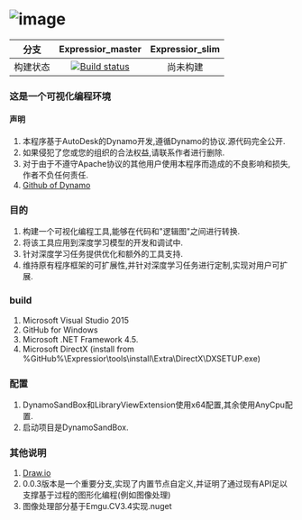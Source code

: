 ![image](https://github.com/AngelaViVi/Expressior/blob/Expressior_master/src/DynamoCoreWpf/UI/Images/StartPage/dynamo-logo.png) 
====================================

|分支|Expressior_master|Expressior_slim|
|:--------:|:----------:|:-------------:|
|构建状态|[![Build status](https://ci.appveyor.com/api/projects/status/ke5nv5l0d33w5tl2/branch/Expressior_master?svg=true)](https://ci.appveyor.com/project/AngelaViVi/expressior/branch/Expressior_master)| 尚未构建|

### 这是一个可视化编程环境

#### 声明
1. 本程序基于AutoDesk的Dynamo开发,遵循Dynamo的协议.源代码完全公开.<br>
2. 如果侵犯了您或您的组织的合法权益,请联系作者进行删除.<br>
3. 对于由于不遵守Apache协议的其他用户使用本程序而造成的不良影响和损失,作者不负任何责任.<br>
4. [Github of Dynamo](https://github.com/DynamoDS/Dynamo)<br/>

### 目的
1. 构建一个可视化编程工具,能够在代码和"逻辑图"之间进行转换.<br>
2. 将该工具应用到深度学习模型的开发和调试中.<br>
3. 针对深度学习任务提供优化和额外的工具支持.<br>
4. 维持原有程序框架的可扩展性,并针对深度学习任务进行定制,实现对用户可扩展.<br>

### build
1. Microsoft Visual Studio 2015<br>
2. GitHub for Windows<br>
3. Microsoft .NET Framework 4.5.<br>
4. Microsoft DirectX (install from %GitHub%\Expressior\tools\install\Extra\DirectX\DXSETUP.exe)<br>

### 配置
1. DynamoSandBox和LibraryViewExtension使用x64配置,其余使用AnyCpu配置.<br>
2. 启动项目是DynamoSandBox.<br>

### 其他说明
1. [Draw.io](https://www.draw.io/)<br>
2. 0.0.3版本是一个重要分支,实现了内置节点自定义,并证明了通过现有API足以支撑基于过程的图形化编程(例如图像处理)<br>
3. 图像处理部分基于Emgu.CV3.4实现.nuget<br>
